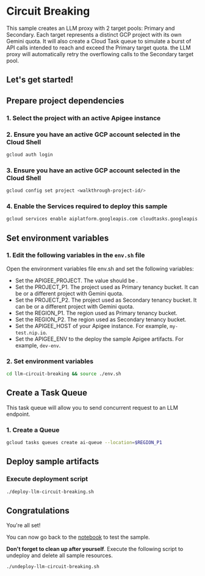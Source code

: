 # Circuit Breaking

This sample creates an LLM proxy with 2 target pools: Primary and Secondary. Each target represents a distinct GCP project with its own Gemini quota. It will also create a Cloud Task queue to simulate a burst of API calls intended to reach and exceed the Primary target quota. the LLM proxy will automatically retry the overflowing calls to the Secondary target pool.

Let's get started!
---

## Prepare project dependencies

### 1. Select the project with an active Apigee instance

<walkthrough-project-setup></walkthrough-project-setup>

### 2. Ensure you have an active GCP account selected in the Cloud Shell

```sh
gcloud auth login
```

### 3. Ensure you have an active GCP account selected in the Cloud Shell

```sh
gcloud config set project <walkthrough-project-id/>
```
### 4. Enable the Services required to deploy this sample

```sh
gcloud services enable aiplatform.googleapis.com cloudtasks.googleapis.com  --project <walkthrough-project-id/>
```

## Set environment variables

### 1. Edit the following variables in the `env.sh` file

Open the environment variables file <walkthrough-editor-open-file filePath="llm-circuit-breaking/env.sh">env.sh</walkthrough-editor-open-file> and set the following variables:

* Set the <walkthrough-editor-select-regex filePath="llm-circuit-breaking/env.sh" regex="APIGEE_PROJECT_ID_TO_SET">APIGEE_PROJECT</walkthrough-editor-select-regex>. The value should be <walkthrough-project-id/>.
* Set the <walkthrough-editor-select-regex filePath="llm-circuit-breaking/env.sh" regex="PROJECT_P1_TO_SET">PROJECT_P1</walkthrough-editor-select-regex>. The project used as Primary tenancy bucket. It can be <walkthrough-project-id/> or a different project with Gemini quota.
* Set the <walkthrough-editor-select-regex filePath="llm-circuit-breaking/env.sh" regex="PROJECT_P2_TO_SET">PROJECT_P2</walkthrough-editor-select-regex>. The project used as Secondary tenancy bucket. It can be <walkthrough-project-id/> or a different project with Gemini quota.
* Set the <walkthrough-editor-select-regex filePath="llm-circuit-breaking/env.sh" regex="REGION_P1_TO_SET">REGION_P1</walkthrough-editor-select-regex>. The region used as Primary tenancy bucket.
* Set the <walkthrough-editor-select-regex filePath="llm-circuit-breaking/env.sh" regex="REGION_P2_TO_SET">REGION_P2</walkthrough-editor-select-regex>. The region used as Secondary tenancy bucket.
* Set the <walkthrough-editor-select-regex filePath="llm-circuit-breaking/env.sh" regex="APIGEE_HOST_TO_SET">APIGEE_HOST</walkthrough-editor-select-regex> of your Apigee instance. For example, `my-test.nip.io`.
* Set the <walkthrough-editor-select-regex filePath="llm-circuit-breaking/env.sh" regex="APIGEE_ENV_TO_SET">APIGEE_ENV</walkthrough-editor-select-regex> to the deploy the sample Apigee artifacts. For example, `dev-env`.

### 2. Set environment variables

```sh
cd llm-circuit-breaking && source ./env.sh
```

## Create a Task Queue

This task queue will allow you to send concurrent request to an LLM endpoint.

### 1. Create a Queue

```sh
gcloud tasks queues create ai-queue --location=$REGION_P1
```

## Deploy sample artifacts

### Execute deployment script

```sh
./deploy-llm-circuit-breaking.sh
```

## Congratulations

<walkthrough-conclusion-trophy></walkthrough-conclusion-trophy>

You're all set!

You can now go back to the [notebook](https://github.com/GoogleCloudPlatform/apigee-samples/blob/main/llm-circuit-breaking/llm_circuit_breaking.ipynb) to test the sample.

**Don't forget to clean up after yourself**. Execute the following script to undeploy and delete all sample resources.
```sh
./undeploy-llm-circuit-breaking.sh
```